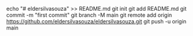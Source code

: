echo "# eldersilvasouza" >> README.md
git init
git add README.md
git commit -m "first commit"
git branch -M main
git remote add origin https://github.com/eldersilvasouza/eldersilvasouza.git
git push -u origin main
